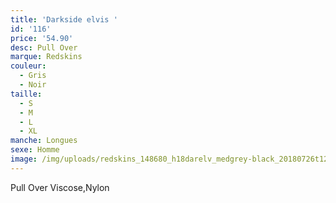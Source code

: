 ```yaml
---
title: 'Darkside elvis '
id: '116'
price: '54.90'
desc: Pull Over
marque: Redskins
couleur:
  - Gris
  - Noir
taille:
  - S
  - M
  - L
  - XL
manche: Longues
sexe: Homme
image: /img/uploads/redskins_148680_h18darelv_medgrey-black_20180726t120640_01.jpg
---
```

Pull Over Viscose,Nylon
